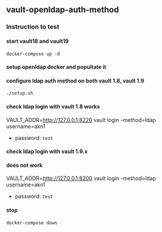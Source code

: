 ## vault-openldap-auth-method
### Instruction to test

#### start vault18 and vault19
```
docker-compose up -d
```
#### setup openldap docker and popultate it
#### configure ldap auth method on both vault 1.8, vault 1.9

```
./setup.sh
```


#### check ldap login with vault 1.8 works
VAULT_ADDR=http://127.0.0.1:8220 vault login -method=ldap username=akn1

- password: `test`

#### check ldap login with vault 1.9.x 
#### does not work

VAULT_ADDR=http://127.0.0.1:8200 vault login -method=ldap username=akn1

- password: `test`

#### stop
```
docker-compose down
```
